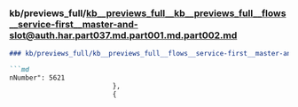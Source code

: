 ### kb/previews_full/kb__previews_full__kb__previews_full__flows__service-first__master-and-slot@auth.har.part037.md.part001.md.part002.md

```md
### kb/previews_full/kb__previews_full__flows__service-first__master-and-slot@auth.har.part037.md.part001.md (part 002)

```md
nNumber": 5621
                          },
                          {
                         
```

```

```
